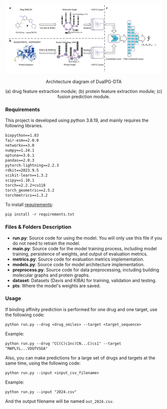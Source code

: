 ![arch](https://github.com/idrugLab/DualPG-DTA/blob/main/arch.png)
<p align="center">Architecture diagram of DualPG-DTA</p>
<p align="center">(a) drug feature extraction module; (b) protein feature extraction module; (c) fusion prediction module.</p>

### Requirements
This project is developed using python 3.8.19, and mainly requires the following libraries.
```
biopython==1.83
fair-esm==2.0.0
networkx==3.0
numpy==1.24.1
optuna==3.6.1
pandas==2.0.3
pytorch-lightning==2.2.3
rdkit==2023.9.5
scikit-learn==1.3.2
scipy==1.10.1
torch==2.2.2+cu118
torch_geometric==2.5.2
torchmetrics==1.3.2
```
To install [requirements](https://github.com/idrugLab/DualPG/blob/main/requirements.txt):
```
pip install -r requirements.txt
```

### Files & Folders Description
- **run.py**: Source code for using the model. You will only use this file if you do not need to retrain the model.
- **main.py**: Source code for the model training process, including model training, persistence of weights, and output of evaluation metrics.
- **metrics.py**: Source code for evaluation metrics implementation.
- **models.py**: Source code for model architecture implementation.
- **preprocess.py**: Source code for data preprocessing, including building molecular graphs and protein graphs.
- **dataset**: Datasets (Davis and KIBA) for training, validation and testing.
- **pts**: Where the model's weights are saved.

### Usage
If binding affinity prediction is performed for one drug and one target, use the following code:
```
python run.py --drug <drug_smiles> --target <target_sequence>
```
Example:
```
python run.py --drug "CC(C)c1nc(CN...C)cs1" --target "MAPLYL...VDGTVSGA"
```
Also, you can make predictions for a large set of drugs and targets at the same time, using the following code:
```
python run.py --input <input_csv_filename>
```
Example:
```
python run.py --input "2024.csv"
```
And the output filename will be named `out_2024.csv`.
